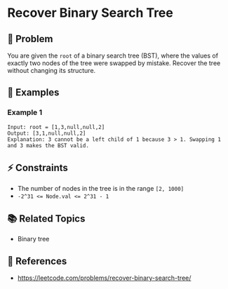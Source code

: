 # Recover Binary Search Tree

## 🚀 Problem  
You are given the `root` of a binary search tree (BST), where the values of exactly two nodes of the tree were swapped by mistake. Recover the tree without changing its structure.

## 📝 Examples  

### Example 1
```
Input: root = [1,3,null,null,2]
Output: [3,1,null,null,2]
Explanation: 3 cannot be a left child of 1 because 3 > 1. Swapping 1 and 3 makes the BST valid.
```


## ⚡ Constraints  
- The number of nodes in the tree is in the range `[2, 1000]`
- `-2^31 <= Node.val <= 2^31 - 1`

## 📚 Related Topics  
- Binary tree

## 🔗 References  
- https://leetcode.com/problems/recover-binary-search-tree/

